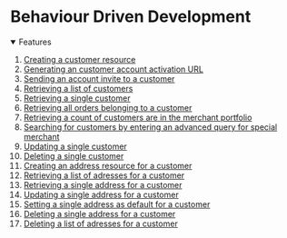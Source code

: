 # Behaviour Driven Development

<!-- TABLE OF CONTENTS -->
<details open="open">
  <summary>Features</summary>
  <ol>
    <li>
      <a href="Behaviour Driven Development/creating-a-customer-resource.md">Creating a customer resource</a>
    </li>
    <li>
      <a href="Behaviour Driven Development/generating-an-customer-account-activation-url.md">Generating an customer account activation URL</a>
    </li>
    <li>
      <a href="Behaviour Driven Development/sending-an-account-invite-to-a-customer.md">Sending an account invite to a customer</a>
    </li>
    <li>
      <a href="Behaviour Driven Development/retrieving-a-list-of-customers.md">Retrieving a list of customers</a>
    </li>
    <li>
      <a href="Behaviour Driven Development/retrieving-a-single-customer.md">Retrieving a single customer</a>
    </li>
    <li>
      <a href="Behaviour Driven Development/retrieving-all-orders-belonging-to-a-customer.md">Retrieving all orders belonging to a customer</a>
    </li>
    <li>
      <a href="Behaviour Driven Development/retrieving-a-count-of-customers-are-in-the-merchant-portfolio.md">Retrieving a count of customers are in the merchant portfolio</a>
    </li>
    <li>
      <a href="Behaviour Driven Development/searching-for-customers-by-entering-an-advanced-query-for-special-merchant.md">Searching for customers by entering an advanced query for special merchant</a>
    </li>
    <li>
      <a href="Behaviour Driven Development/updating-a-single-customer.md">Updating a single customer</a>
    </li>
    <li>
      <a href="Behaviour Driven Development/deleting-a-single-customer.md">Deleting a single customer</a>
    </li>
    <li>
      <a href="Behaviour Driven Development/creating-an-address-resource-for-a-customer.md">Creating an address resource for a customer</a>
    </li>
    <li>
      <a href="Behaviour Driven Development/retrieving-a-list-of-adresses-for-a-customer.md">Retrieving a list of adresses for a customer</a>
    </li>
    <li>
      <a href="Behaviour Driven Development/retrieving-a-single-address-for-a-customer.md">Retrieving a single address for a customer</a>
    </li>
    <li>
      <a href="Behaviour Driven Development/updating-a-single-address-for-a-customer.md">Updating a single address for a customer</a>
    </li>
    <li>
      <a href="Behaviour Driven Development/setting-a-single-address-as-default-for-a-customer.md">Setting a single address as default for a customer</a>
    </li>
    <li>
      <a href="Behaviour Driven Development/deleting-a-single-address-for-a-customer.md">Deleting a single address for a customer</a>
    </li>
    <li>
      <a href="Behaviour Driven Development/release.md">Deleting a list of adresses for a customer</a>
    </li>
  </ol>
</details>
